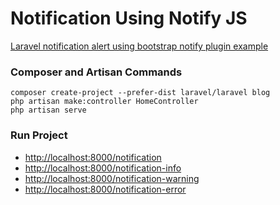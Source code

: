 # Notification Using Notify JS

[Laravel notification alert using bootstrap notify plugin example](https://www.itsolutionstuff.com/post/laravel-5-notification-alert-using-bootstrap-notify-plugin-exampleexample.html)

### Composer and Artisan Commands
```shell script
composer create-project --prefer-dist laravel/laravel blog
php artisan make:controller HomeController
php artisan serve
```

### Run Project
* [http://localhost:8000/notification](http://localhost:8000/notification)
* [http://localhost:8000/notification-info](http://localhost:8000/notification-info)
* [http://localhost:8000/notification-warning](http://localhost:8000/notification-warning)
* [http://localhost:8000/notification-error](http://localhost:8000/notification-error)
